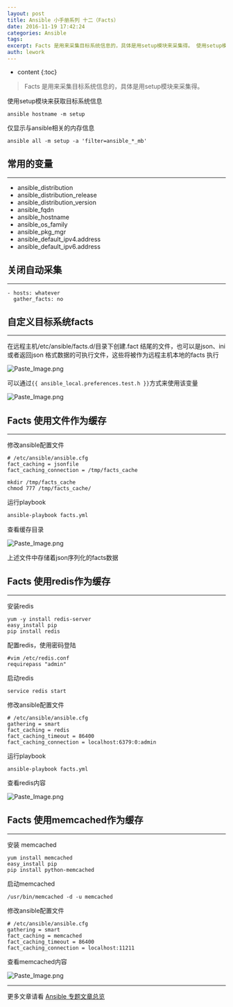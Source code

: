 ```yaml
---
layout: post
title: Ansible 小手册系列 十二（Facts）
date: 2016-11-19 17:42:24
categories: Ansible
tags:
excerpt: Facts 是用来采集目标系统信息的，具体是用setup模块来采集得。 使用setup模块来获取目标系统信息 仅显示与ansible相关的内存信...
auth: lework
---
```

* content
{:toc}

> Facts 是用来采集目标系统信息的，具体是用setup模块来采集得。

使用setup模块来获取目标系统信息
```
ansible hostname -m setup
```
仅显示与ansible相关的内存信息
```
ansible all -m setup -a 'filter=ansible_*_mb'
```

## 常用的变量
---

- ansible_distribution
- ansible_distribution_release
- ansible_distribution_version
- ansible_fqdn
- ansible_hostname
- ansible_os_family
- ansible_pkg_mgr
- ansible_default_ipv4.address
- ansible_default_ipv6.address


## 关闭自动采集
---

```
- hosts: whatever
  gather_facts: no
```
## 自定义目标系统facts
---

在远程主机/etc/ansible/facts.d/目录下创建.fact 结尾的文件，也可以是json、ini 或者返回json 格式数据的可执行文件，这些将被作为远程主机本地的facts 执行

![Paste_Image.png](http://upload-images.jianshu.io/upload_images/3629406-88eb9bcb00b965b1.png?imageMogr2/auto-orient/strip%7CimageView2/2/w/1240)



可以通过`{{ ansible_local.preferences.test.h }}`方式来使用该变量

![Paste_Image.png](http://upload-images.jianshu.io/upload_images/3629406-c986d4114d116fd7.png?imageMogr2/auto-orient/strip%7CimageView2/2/w/1240)

## Facts 使用文件作为缓存
---

修改ansible配置文件
```
# /etc/ansible/ansible.cfg
fact_caching = jsonfile
fact_caching_connection = /tmp/facts_cache

mkdir /tmp/facts_cache
chmod 777 /tmp/facts_cache/
```
运行playbook
```bash
ansible-playbook facts.yml 
```
查看缓存目录

![Paste_Image.png](http://upload-images.jianshu.io/upload_images/3629406-4eff2e24c9ec5071.png?imageMogr2/auto-orient/strip%7CimageView2/2/w/1240)


上述文件中存储着json序列化的facts数据

## Facts 使用redis作为缓存
---

安装redis
```
yum -y install redis-server
easy_install pip
pip install redis
```
配置redis，使用密码登陆
```
#vim /etc/redis.conf
requirepass "admin"
```
启动redis
```
service redis start
```
修改ansible配置文件
```
# /etc/ansible/ansible.cfg
gathering = smart
fact_caching = redis
fact_caching_timeout = 86400
fact_caching_connection = localhost:6379:0:admin
```
运行playbook
```
ansible-playbook facts.yml
```

查看redis内容

![Paste_Image.png](http://upload-images.jianshu.io/upload_images/3629406-ac5640d463de3982.png?imageMogr2/auto-orient/strip%7CimageView2/2/w/1240)



## Facts 使用memcached作为缓存
---

安装  memcached
```
yum install memcached
easy_install pip
pip install python-memcached
```
启动memcached
```
/usr/bin/memcached -d -u memcached  
```
修改ansible配置文件
```
# /etc/ansible/ansible.cfg
gathering = smart
fact_caching = memcached
fact_caching_timeout = 86400
fact_caching_connection = localhost:11211
```
查看memcached内容

![Paste_Image.png](http://upload-images.jianshu.io/upload_images/3629406-7486b3aad3a76723.png?imageMogr2/auto-orient/strip%7CimageView2/2/w/1240)

---
更多文章请看 [Ansible 专题文章总览](http://www.jianshu.com/p/c56a88b103f8)
